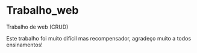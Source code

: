 # Trabalho_web
Trabalho de web (CRUD)

Este trabalho foi muito difícil mas recompensador, agradeço muito a todos ensinamentos! 
